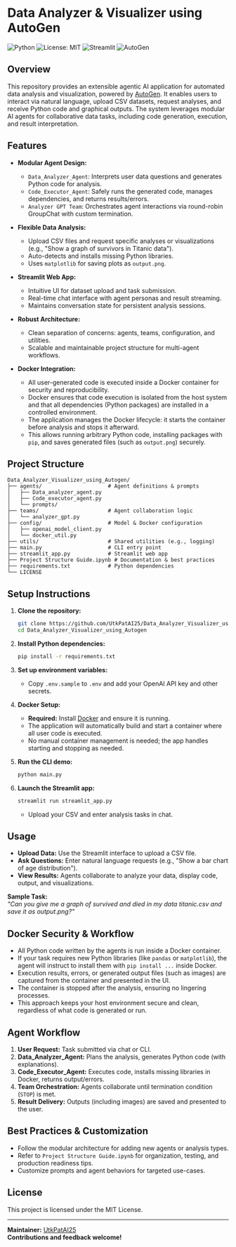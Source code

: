 # Data Analyzer & Visualizer using AutoGen

![Python](https://img.shields.io/badge/language-python-blue.svg)
![License: MIT](https://img.shields.io/badge/License-MIT-yellow.svg)
![Streamlit](https://img.shields.io/badge/UI-Streamlit-orange)
![AutoGen](https://img.shields.io/badge/Framework-Agentic%20AI-green)

## Overview

This repository provides an extensible agentic AI application for automated data analysis and visualization, powered by [AutoGen](https://github.com/microsoft/autogen). It enables users to interact via natural language, upload CSV datasets, request analyses, and receive Python code and graphical outputs. The system leverages modular AI agents for collaborative data tasks, including code generation, execution, and result interpretation.

## Features

- **Modular Agent Design:**  
  - `Data_Analyzer_Agent`: Interprets user data questions and generates Python code for analysis.
  - `Code_Executor_Agent`: Safely runs the generated code, manages dependencies, and returns results/errors.
  - `Analyzer GPT Team`: Orchestrates agent interactions via round-robin GroupChat with custom termination.

- **Flexible Data Analysis:**  
  - Upload CSV files and request specific analyses or visualizations (e.g., "Show a graph of survivors in Titanic data").
  - Auto-detects and installs missing Python libraries.
  - Uses `matplotlib` for saving plots as `output.png`.

- **Streamlit Web App:**  
  - Intuitive UI for dataset upload and task submission.
  - Real-time chat interface with agent personas and result streaming.
  - Maintains conversation state for persistent analysis sessions.

- **Robust Architecture:**  
  - Clean separation of concerns: agents, teams, configuration, and utilities.
  - Scalable and maintainable project structure for multi-agent workflows.

- **Docker Integration:**  
  - All user-generated code is executed inside a Docker container for security and reproducibility.
  - Docker ensures that code execution is isolated from the host system and that all dependencies (Python packages) are installed in a controlled environment.
  - The application manages the Docker lifecycle: it starts the container before analysis and stops it afterward.
  - This allows running arbitrary Python code, installing packages with `pip`, and saves generated files (such as `output.png`) securely.

## Project Structure

```
Data_Analyzer_Visualizer_using_Autogen/
├── agents/                     # Agent definitions & prompts
│   ├── Data_analyzer_agent.py
│   ├── Code_executor_agent.py
│   └── prompts/
├── teams/                      # Agent collaboration logic
│   └── analyzer_gpt.py
├── config/                     # Model & Docker configuration
│   ├── openai_model_client.py
│   └── docker_util.py
├── utils/                      # Shared utilities (e.g., logging)
├── main.py                     # CLI entry point
├── streamlit_app.py            # Streamlit web app
├── Project Structure Guide.ipynb # Documentation & best practices
├── requirements.txt            # Python dependencies
└── LICENSE
```

## Setup Instructions

1. **Clone the repository:**
   ```bash
   git clone https://github.com/UtkPatAI25/Data_Analyzer_Visualizer_using_Autogen.git
   cd Data_Analyzer_Visualizer_using_Autogen
   ```

2. **Install Python dependencies:**
   ```bash
   pip install -r requirements.txt
   ```

3. **Set up environment variables:**
   - Copy `.env.sample` to `.env` and add your OpenAI API key and other secrets.

4. **Docker Setup:**
   - **Required:** Install [Docker](https://docs.docker.com/get-docker/) and ensure it is running.
   - The application will automatically build and start a container where all user code is executed.
   - No manual container management is needed; the app handles starting and stopping as needed.

5. **Run the CLI demo:**
   ```bash
   python main.py
   ```

6. **Launch the Streamlit app:**
   ```bash
   streamlit run streamlit_app.py
   ```
   - Upload your CSV and enter analysis tasks in chat.

## Usage

- **Upload Data:** Use the Streamlit interface to upload a CSV file.
- **Ask Questions:** Enter natural language requests (e.g., "Show a bar chart of age distribution").
- **View Results:** Agents collaborate to analyze your data, display code, output, and visualizations.

**Sample Task:**  
_"Can you give me a graph of survived and died in my data titanic.csv and save it as output.png?"_

## Docker Security & Workflow

- All Python code written by the agents is run inside a Docker container.
- If your task requires new Python libraries (like `pandas` or `matplotlib`), the agent will instruct to install them with `pip install ...` inside Docker.
- Execution results, errors, or generated output files (such as images) are captured from the container and presented in the UI.
- The container is stopped after the analysis, ensuring no lingering processes.
- This approach keeps your host environment secure and clean, regardless of what code is generated or run.

## Agent Workflow

1. **User Request:** Task submitted via chat or CLI.
2. **Data_Analyzer_Agent:** Plans the analysis, generates Python code (with explanations).
3. **Code_Executor_Agent:** Executes code, installs missing libraries in Docker, returns output/errors.
4. **Team Orchestration:** Agents collaborate until termination condition (`STOP`) is met.
5. **Result Delivery:** Outputs (including images) are saved and presented to the user.

## Best Practices & Customization

- Follow the modular architecture for adding new agents or analysis types.
- Refer to `Project Structure Guide.ipynb` for organization, testing, and production readiness tips.
- Customize prompts and agent behaviors for targeted use-cases.

## License

This project is licensed under the MIT License.

---

**Maintainer:** [UtkPatAI25](https://github.com/UtkPatAI25)  
**Contributions and feedback welcome!**
